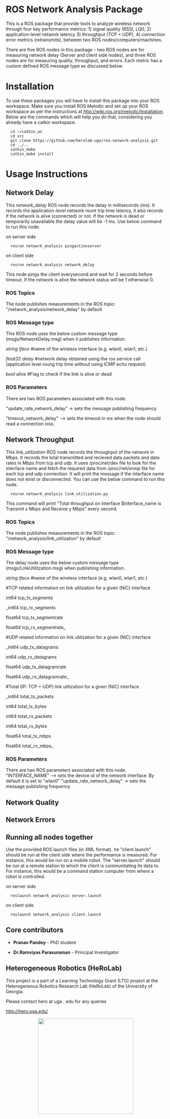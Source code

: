 # ROS Network Analysis Package
This is a ROS package that provide tools to analyze wireless network through four key performance metrics: 1) signal quality (RSSI, LQI); 2) application-level network latency 3) throughput (TCP + UDP), 4) connection error metrics (retransmits), between two ROS nodes/computers/machines.

There are five ROS nodes in this package - two ROS nodes are for measuring network delay (Server and client side nodes), and three ROS nodes are for measuring quality, throughput, and errors. Each metric has a custom defined ROS message type as discussed below.

# Installation
To use these packages you will have to install this package into your ROS workspace. Make sure you install ROS Melodic and set up your ROS workspace as per the instructions at http://wiki.ros.org/melodic/Installation.  Below are the commands which will help you do that, considering you already have a catkin workspace.
```
  cd ~/catkin_ws
  cd src
  git clone https://github.com/herolab-uga/ros-network-analysis.git
  cd ../..
  catkin_make
  catkin_make install
```
# Usage Instructions

## Network Delay 
This _network_delay_ ROS node records the delay in milliseconds (ms). It records the application-level network rount trip time latency, it also records if the network is alive (connected) or not. If the network is dead or temporarily unavailable the delay value will be -1 ms. Use below command to run this node.

on server side
```
  rosrun network_analysis pingactionserver
```
on client side

```
  rosrun network_analysis network_delay
```
This node pings the client everysecond and wait for 2 seconds before timeout. If the network is alive the network status will be 1 otherwise 0.

### ROS Topics
The node publishes measurements in the ROS topic: "/network_analysis/network_delay" by default

### ROS Message type
This ROS node uses the below custom message type (msgs/NetworkDelay.msg) when it publishes information.

_string iface_ #name of the wireless interface (e.g. wlan0, wlan1, etc.)

_float32 delay_ #network delay obtained using the ros service call (application level roung trip time without using ICMP echo request)

_bool alive_ #Flag to check if the link is alive or dead

### ROS Parameters
There are two ROS parameters associated with this node. 

"update_rate_network_delay" -> sets the message publishing frequency

"timeout_network_delay" --> sets the timeout in ms when the node should read a connection loss.

## Network Throughput
This _link_utilization_ ROS node records the throughput of the network in Mbps. It records the total transmitted and recieved data packets and data rates in Mbps from tcp and udp. It uses /proc/net/dev file to look for the interface name and fetch the required data from /proc/net/snmp file for each tcp and udp connection. It will print the message if the interface name does not exist or disconnected. You can use the below command to run this node.

```
  rosrun network_analysis link_utilization.py
```
This command will print "Total throughput on interface $interface_name is Transmit x Mbps and Receive y Mbps" every second.

### ROS Topics
The node publishes measurements in the ROS topic: "/network_analysis/link_utilization" by default


### ROS Message type
The delay node uses the below custom message type (msgs/LinkUtilitzation.msg) when publishing information.

_string iface_ #name of the wireless interface (e.g. wlan0, wlan1, etc.)

#TCP related information on link utilization for a given (NIC) interface

_int64 tcp_tx_segments_

_int64 tcp_rx_segments

float64 tcp_tx_segmentrate

float64 tcp_rx_segmentrate_

#UDP related information on link utilization for a given (NIC) interface

_int64 udp_tx_datagrams

int64 udp_rx_datagrams

float64 udp_tx_datagramrate

float64 udp_rx_datagramrate_

#Total (IP: TCP + UDP) link utilization for a given (NIC) interface

_int64 total_tx_packets

int64 total_tx_bytes

int64 total_rx_packets

int64 total_rx_bytes

float64 total_tx_mbps

float64 total_rx_mbps_

### ROS Parameters
There are two ROS parameters associated with this node. 
"INTERFACE_NAME" --> sets the device id of the network interface. By default it is set to "wlan0"
"update_rate_network_delay" -> sets the message publishing frequency


## Network Quality



## Network Errors



## Running all nodes together

Use the provided ROS launch files (in XML format). 
he "client.launch" should be run at the client side where the performance is measured. For instance, this would be run on a mobile robot. 
The "server.launch" should be run at a remote station to which the client is communitating its data to. For instance, this would be a command station computer from where a robot is controlled.

on server side
```
  roslaunch network_analysis server.launch
```
on client side

```
  roslaunch network_analysis client.launch
```



## Core contributors

* **Pranav Pandey** - PhD student

* **Dr.Ramviyas Parasuraman** - Principal Investigator


## Heterogeneous Robotics (HeRoLab)

This project is a part of a Learning Technology Grant (LTG) project at the Heterogeneous Robotics Research Lab (HeRoLab) of the University of Georgia.

Please contact hero at uga . edu for any queries

http://hero.uga.edu/

<p align="center">
<img src="http://hero.uga.edu/wp-content/uploads/2021/04/herolab_newlogo_whitebg.png" width="300">
</p>


